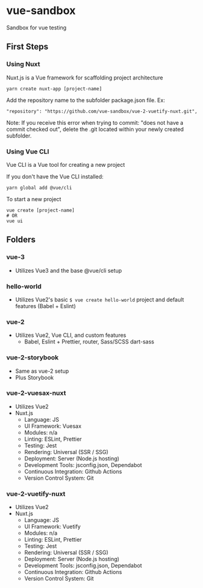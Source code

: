 # vue-sandbox
Sandbox for vue testing

## First Steps

### Using Nuxt
Nuxt.js is a Vue framework for scaffolding project architecture
```
yarn create nuxt-app [project-name]
```

Add the repository name to the subfolder package.json file. Ex:
```
"repository": "https://github.com/vue-sandbox/vue-2-vuetify-nuxt.git",
```

Note: If you receive this error when trying to commit: "does not have a commit checked out", delete the .git located within your newly created subfolder.

### Using Vue CLI
Vue CLI is a Vue tool for creating a new project

If you don't have the Vue CLI installed:
```
yarn global add @vue/cli
```

To start a new project
```
vue create [project-name]
# OR
vue ui
```


## Folders

### vue-3
- Utilizes Vue3 and the base @vue/cli setup

### hello-world
- Utilizes Vue2's basic ```$ vue create hello-world``` project and default features (Babel + Eslint)

### vue-2
- Utilizes Vue2, Vue CLI, and custom features
  - Babel, Eslint + Prettier, router, Sass/SCSS dart-sass

### vue-2-storybook
- Same as vue-2 setup
- Plus Storybook

### vue-2-vuesax-nuxt
- Utilizes Vue2
- Nuxt.js
  - Language: JS
  - UI Framework: Vuesax
  - Modules: n/a
  - Linting: ESLint, Prettier
  - Testing: Jest
  - Rendering: Universal (SSR / SSG)
  - Deployment: Server (Node.js hosting)
  - Development Tools: jsconfig.json, Dependabot
  - Continuous Integration: Github Actions
  - Version Control System: Git

### vue-2-vuetify-nuxt
- Utilizes Vue2
- Nuxt.js
  - Language: JS
  - UI Framework: Vuetify
  - Modules: n/a
  - Linting: ESLint, Prettier
  - Testing: Jest
  - Rendering: Universal (SSR / SSG)
  - Deployment: Server (Node.js hosting)
  - Development Tools: jsconfig.json, Dependabot
  - Continuous Integration: Github Actions
  - Version Control System: Git
